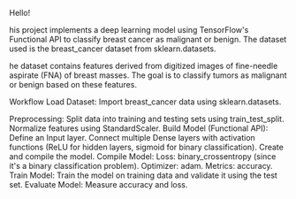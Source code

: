 Hello!

his project implements a deep learning model using TensorFlow's Functional API to classify breast cancer as malignant or benign. The dataset used is the breast_cancer dataset from sklearn.datasets.

he dataset contains features derived from digitized images of fine-needle aspirate (FNA) of breast masses. The goal is to classify tumors as malignant or benign based on these features.

Workflow
Load Dataset: Import breast_cancer data using sklearn.datasets.

Preprocessing:
Split data into training and testing sets using train_test_split.
Normalize features using StandardScaler.
Build Model (Functional API):
Define an Input layer.
Connect multiple Dense layers with activation functions (ReLU for hidden layers, sigmoid for binary classification).
Create and compile the model.
Compile Model:
Loss: binary_crossentropy (since it's a binary classification problem).
Optimizer: adam.
Metrics: accuracy.
Train Model: Train the model on training data and validate it using the test set.
Evaluate Model: Measure accuracy and loss.
